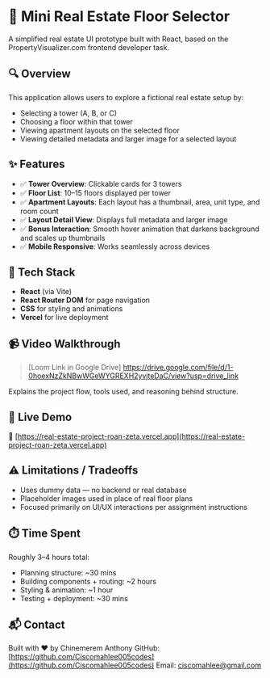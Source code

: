 # 🏢 Mini Real Estate Floor Selector

A simplified real estate UI prototype built with React, based on the PropertyVisualizer.com frontend developer task.

## 🔍 Overview

This application allows users to explore a fictional real estate setup by:
- Selecting a tower (A, B, or C)
- Choosing a floor within that tower
- Viewing apartment layouts on the selected floor
- Viewing detailed metadata and larger image for a selected layout

## ✨ Features

- ✅ **Tower Overview**: Clickable cards for 3 towers
- ✅ **Floor List**: 10–15 floors displayed per tower
- ✅ **Apartment Layouts**: Each layout has a thumbnail, area, unit type, and room count
- ✅ **Layout Detail View**: Displays full metadata and larger image
- ✅ **Bonus Interaction**: Smooth hover animation that darkens background and scales up thumbnails
- ✅ **Mobile Responsive**: Works seamlessly across devices

## 🔧 Tech Stack

- **React** (via Vite)
- **React Router DOM** for page navigation
- **CSS** for styling and animations
- **Vercel** for live deployment


## 📹 Video Walkthrough

> [Loom Link in Google Drive] https://drive.google.com/file/d/1-0hoexNzZkNBwWGeWYGREXH2yvjteDaC/view?usp=drive_link

Explains the project flow, tools used, and reasoning behind structure.

## 🚀 Live Demo

🔗 [https://real-estate-project-roan-zeta.vercel.app](https://real-estate-project-roan-zeta.vercel.app)

## ⚠️ Limitations / Tradeoffs

- Uses dummy data — no backend or real database
- Placeholder images used in place of real floor plans
- Focused primarily on UI/UX interactions per assignment instructions

## ⏱️ Time Spent

Roughly 3–4 hours total:
- Planning structure: ~30 mins
- Building components + routing: ~2 hours
- Styling & animation: ~1 hour
- Testing + deployment: ~30 mins

## 📬 Contact

Built with ❤️ by Chinemerem Anthony 
GitHub: [https://github.com/Ciscomahlee005codes](https://github.com/Ciscomahlee005codes)
Email: ciscomahlee@gmail.com


